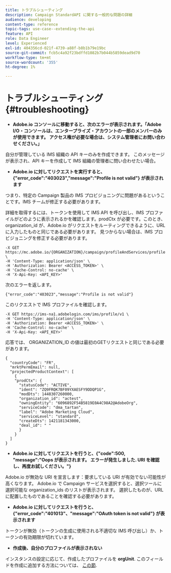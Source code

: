 ```yaml
---
title: トラブルシューティング
description: Campaign StandardAPI に関する一般的な問題の詳細
audience: developing
content-type: reference
topic-tags: use-case--extending-the-api
feature: API
role: Data Engineer
level: Experienced
exl-id: 404356cd-021f-4739-a88f-b8b1b79e19bc
source-git-commit: fcb5c4a92f23bdffd1082b7b044b5859dead9d70
workflow-type: tm+mt
source-wordcount: '355'
ht-degree: 1%

---
```


# トラブルシューティング {#troubleshooting}

* **Adobe.io コンソールに移動すると、次のエラーが表示されます。「Adobe I/O・コンソールは、エンタープライズ・アカウントの一部のメンバーのみが使用できます。 アクセス権が必要な場合は、システム管理者にお問い合わせください。」**

自分が管理している IMS 組織の API キーのみを作成できます。 このメッセージが表示され、API キーを作成して IMS 組織の管理者に問い合わせたい場合。

* **Adobe.io に対してリクエストを実行すると、{&quot;error_code&quot;:&quot;403023&quot;,&quot;message&quot;:&quot;Profile is not valid&quot;} が表示されます**

つまり、特定の Campaign 製品の IMS プロビジョニングに問題があるということです。IMS チームが修正する必要があります。

詳細を取得するには、トークンを使用して IMS API を呼び出し、IMS プロファイルがどのように表示されるかを確認します。prodCtx が必要です。このとき、organization_id が、Adobe.io がリクエストをルーティングできるように、URL に入力したものと同じである必要があります。
見つからない場合は、IMS プロビジョニングを修正する必要があります。

```
-X GET https://mc.adobe.io/{ORGANIZATION}/campaign/profileAndServices/profile \
-H 'Content-Type: application/json' \
-H 'Authorization: Bearer <ACCESS_TOKEN>' \
-H 'Cache-Control: no-cache' \
-H 'X-Api-Key: <API_KEY>'
```

次のエラーを返します。

```
{"error_code":"403023","message":"Profile is not valid"}
```

このリクエストで IMS プロファイルを確認します。

```
-X GET https://ims-na1.adobelogin.com/ims/profile/v1 \
-H 'Content-Type: application/json' \
-H 'Authorization: Bearer <ACCESS_TOKEN>' \
-H 'Cache-Control: no-cache' \
-H 'X-Api-Key: <API_KEY>'
```

応答では、 ORGANIZATION_ID の値は最初のGETリクエストと同じである必要があります。

```
{
  "countryCode": "FR",
  "mrktPermEmail": null,
  "projectedProductContext": [
    {
    "prodCtx": {
      "statusCode": "ACTIVE",
      "ident": "ZQ9FRQK7BF09YXAESFY9DDQP1G",
      "modDts": 1448307260000,
      "organization_id": "actest",
      "owningEntity": "6096892F54B5819E0A4C98A2@AdobeOrg",
      "serviceCode": "dma_tartan",
      "label": "Adobe Marketing Cloud",
      "serviceLevel": "standard",
      "createDts": 1421181343000,
      "deal_id": " "
      }
    }
  ]
}
```

* **Adobe.io に対してリクエストを行うと、{&quot;code&quot;:500, &quot;message&quot;:&quot;Oops が表示されます。 エラーが発生しました. URI を確認し、再度お試しください。&quot;}**

Adobe.io が無効な URI を宣言します：要求している URI が有効でない可能性が高くなります。 Adobe.io で Campaign サービスを選択すると、選択ツールに選択可能な organization_ids のリストが表示されます。 選択したものが、URL に配置したものであることを確認する必要があります。

* **Adobe.io に対してリクエストを行うと、{&quot;error_code&quot;:&quot;401013&quot;、&quot;message&quot;:&quot;OAuth token is not valid&quot;} が表示されます**

トークンが無効（トークンの生成に使用される不適切な IMS 呼び出し）か、トークンの有効期限が切れています。

* **作成後、自分のプロファイルが表示されない**

インスタンスの設定に応じて、作成したプロファイルを **orgUnit**. このフィールドを作成に追加する方法については、 [この節](../../api/using/creating-profiles.md).

<!-- * (error duplicate key : quand tu crées un profile qui existe déjà , il faut faire un patch pour updater le profile plutôt qu’un POST)

With Curl
List all profiles

Create a profile

Update the mobilePhone attribute of a profile

API Calls on Service

GET the list of services

-->

<!--

How to find and use a filter?
Error codes:

* PAtch sur Age = message d'erreur :
500
Cannot update the 'age' property that is read-only
'age' property is not valid for the 'profile' resource.
-->

<!--
How to filter a list of subscribed profiles with available profile filters ? by date (by les filtres dispo sur la ressource) ?

Pattern classique :

recupérer la liste des subscriptions filtrées d'un profile
1) get sur profile
2) recup PKey
3) get sur PKey
4) get sur href des subscriptions

Comment savoir quel filtre appliquer ?

1) get sur metadata de profile
2) retourne description de la collection subscription
3) get sur la valeur du champ resTarget
4) get sur le href dans filters
5) retourne les filtres applicables sur l'url des data.

-->

